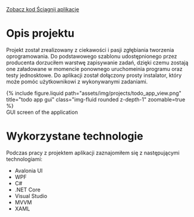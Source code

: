 <div class="links">
  <a href="https://github.com/Ziumper/ToDoApp" class="btn btn-amber btn-sm z-depth-0" role="button">Zobacz kod <i class="fa-brands fa-github"></i></a>
   <a href="https://github.com/Ziumper/ToDoApp/releases" class="btn btn-amber btn-sm z-depth-0" role="button">Ściągnij aplikacje <i class="fa fa-download"></i></a>
</div>

# Opis projektu

Projekt został zrealizowany z ciekawości i pasji zgłębiania tworzenia oprogramowania. Do podstawowego szablonu udostępnionego przez producenta dorzuciłem warstwę zapisywanie zadań, dzięki czemu zostają one załadowane w momencie ponownego uruchomeinia programu oraz testy jednosktowe. Do aplikacji został dołączony prosty instalator, który może pomóc użytkownikowi z wykonywanymi zadaniami. 

<div class="row justify-content-sm-center">
    <div class="col-sm-8 mt-3 mt-md-0">
        {% include figure.liquid path="assets/img/projects/todo_app_view.png" title="todo app gui" class="img-fluid rounded z-depth-1" zoomable=true %}
    </div>
</div>
<div class="caption">
    GUI screen of the application
</div>


# Wykorzystane technologie 

Podczas pracy z projektem aplikacji zaznajomiłem się z następującymi technologiami:
- Avalonia UI
- WPF
- C#
- .NET Core
- Visual Studio
- MVVM
- XAML